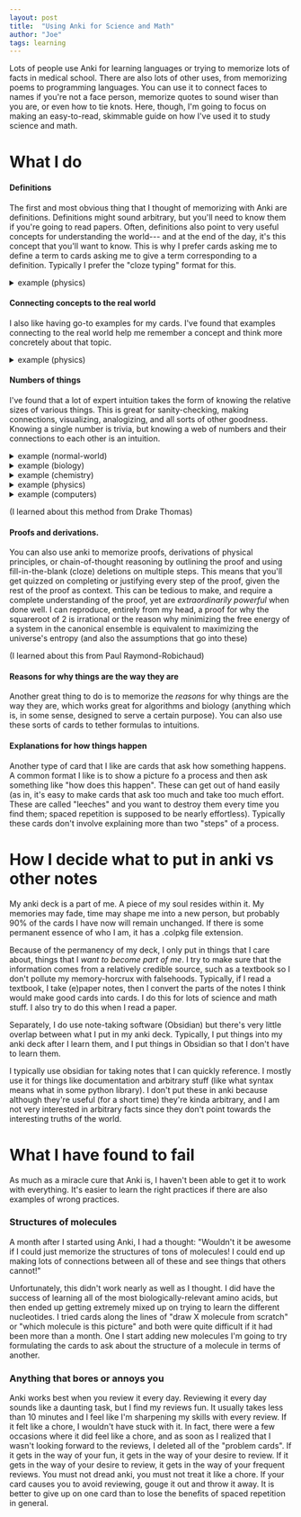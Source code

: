 ```yaml
---
layout: post
title:  "Using Anki for Science and Math"
author: "Joe"
tags: learning
---
```

Lots of people use Anki for learning languages or trying to memorize lots of facts in medical school. There are also lots of other uses, from memorizing poems to programming languages. You can use it to connect faces to names if you're not a face person, memorize quotes to sound wiser than you are, or even how to tie knots. Here, though, I'm going to focus on making an easy-to-read, skimmable guide on how I've used it to study science and math.

# What I do
#### Definitions
The first and most obvious thing that I thought of memorizing with Anki are definitions. Definitions might sound arbitrary, but you'll need to know them if you're going to read papers. Often, definitions also point to very useful concepts for understanding the world--- and at the end of the day, it's this concept that you'll want to know. This is why I prefer cards asking me to define a term to cards asking me to give a term corresponding to a definition. Typically I prefer the "cloze typing" format for this.

<details> 
<summary> example (physics) </summary>
![ex](/tree/master/assets/firstorderphasedefinition.png)
A first order phase transition is one which has {{c1::a discontinuity in the first derivative of Free Energy}}
</details>

#### Connecting concepts to the real world
I also like having go-to examples for my cards. I've found that examples connecting to the real world help me remember a concept and think more concretely about that topic.

<details> 
<summary> example (physics) </summary>
Transition from liquid to gas is a {{c1::first}}-order transition.
</details>

#### Numbers of things
I've found that a lot of expert intuition takes the form of knowing the relative sizes of various things. This is great for sanity-checking, making connections, visualizing, analogizing, and all sorts of other goodness. Knowing a single number is trivia, but knowing a web of numbers and their connections to each other is an intuition.

<details> 
<summary> 
  example (normal-world) 
</summary>
  A blue whale can reach lengths of `{{c2::30 meters}}` and weigh `{{c1::200 tons}}`.
</details>

<details> 
<summary> 
  example (biology) 
</summary>
  The genome of {{c2::an E. Coli bacterium}} is about {{c1::5 Mbp (5,000,000 base pairs)}}, with about {{c3::4000}} protein-encoding genes
</details>

<details> 
<summary> 
  example (chemistry) 
</summary>
  A concentration of 1 Molar is equivalent to one molecule per {{c1::cubic nanometer (nm^3) or yoctoliter}}
</details>

<details> 
<summary> 
  example (physics) 
</summary>
  The peak blackbody emission wavelength of humans is about {{c1::10 microns (1000 cm^-1)}}
</details>

<details> 
<summary> 
  example (computers) 
</summary>
  FLOPs of RTX 4090
  80 Trillion
80 TFLOPs
https://en.wikipedia.org/wiki/FLOPS#Hardware_costs
</details>

(I learned about this method from Drake Thomas)

#### Proofs and derivations.
You can also use anki to memorize proofs, derivations of physical principles, or chain-of-thought reasoning by outlining the proof and using fill-in-the-blank (cloze) deletions on multiple steps. This means that you'll get quizzed on completing or justifying every step of the proof, given the rest of the proof as context. This can be tedious to make, and require a complete understanding of the proof, yet are *extraordinarily powerful* when done well. I can reproduce, entirely from my head, a proof for why the squareroot of 2 is irrational or the reason why minimizing the free energy of a system in the canonical ensemble is equivalent to maximizing the universe's entropy (and also the assumptions that go into these)

(I learned about this from Paul Raymond-Robichaud)

#### Reasons for why things are the way they are
Another great thing to do is to memorize the *reasons* for why things are the way they are, which works great for algorithms and biology (anything which is, in some sense, designed to serve a certain purpose). You can also use these sorts of cards to tether formulas to intuitions.

#### Explanations for how things happen
Another type of card that I like are cards that ask how something happens. A common format I like is to show a picture fo a process and then ask something like "how does this happen". These can get out of hand easily (as in, it's easy to make cards that ask too much and take too much effort. These are called "leeches" and you want to destroy them every time you find them; spaced repetition is supposed to be nearly effortless). Typically these cards don't involve explaining more than two "steps" of a process.

# How I decide what to put in anki vs other notes
My anki deck is a part of me. A piece of my soul resides within it. My memories may fade, time may shape me into a new person, but probably 90% of the cards I have now will remain unchanged. If there is some permanent essence of who I am, it has a .colpkg file extension.

Because of the permanency of my deck, I only put in things that I care about, things that I *want to become part of me*. I try to make sure that the information comes from a relatively credible source, such as a textbook so I don't pollute my memory-horcrux with falsehoods. Typically, if I read a textbook, I take (e)paper notes, then I convert the parts of the notes I think would make good cards into cards. I do this for lots of science and math stuff.  I also try to do this when I read a paper.

Separately, I do use note-taking software (Obsidian) but there's very little overlap between what I put in my anki deck. Typically, I put things into my anki deck after I learn them, and I put things in Obsidian so that I don't have to learn them.

I typically use obsidian for taking notes that I can quickly reference. I mostly use it for things like documentation and arbitrary stuff (like what syntax means what in some python library). I don't put these in anki because although they're useful (for a short time) they're kinda arbitrary, and I am not very interested in arbitrary facts since they don't point towards the interesting truths of the world.

# What I have found to fail
As much as a miracle cure that Anki is, I haven't been able to get it to work with everything. It's easier to learn the right practices if there are also examples of wrong practices.

### Structures of molecules
A month after I started using Anki, I had a thought: "Wouldn't it be awesome if I could just memorize the structures of tons of molecules! I could end up making lots of connections between all of these and see things that others cannot!"

Unfortunately, this didn't work nearly as well as I thought. I did have the success of learning all of the most biologically-relevant amino acids, but then ended up getting extremely mixed up on trying to learn the different nucleotides. I tried cards along the lines of "draw X molecule from scratch" or "which molecule is this picture" and both were quite difficult if it had been more than a month. One I start adding new molecules I'm going to try formulating the cards to ask about the structure of a molecule in terms of another.

### Anything that bores or annoys you
Anki works best when you review it every day. Reviewing it every day sounds like a daunting task, but I find my reviews fun. It usually takes less than 10 minutes and I feel like I'm sharpening my skills with every review. If it felt like a chore, I wouldn't have stuck with it. In fact, there were a few occasions where it did feel like a chore, and as soon as I realized that I wasn't looking forward to the reviews, I deleted all of the "problem cards". If it gets in the way of your fun, it gets in the way of your desire to review. If it gets in the way of your desire to review, it gets in the way of your frequent reviews. You must not dread anki, you must not treat it like a chore. If your card causes you to avoid reviewing, gouge it out and throw it away. It is better to give up on one card than to lose the benefits of spaced repetition in general.

###


